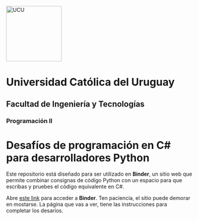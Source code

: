 <img alt="UCU" src="https://www.ucu.edu.uy/plantillas/images/logo_ucu.svg"
width="150"/>

# Universidad Católica del Uruguay

## Facultad de Ingeniería y Tecnologías

### Programación II

# Desafíos de programación en C# para desarrolladores Python

Este repositorio está diseñado para ser utilizado en **Binder**, un sitio web
que permite combinar consignas de código Python con un espacio para que escribas
y pruebes el código equivalente en C#.

Abre [este
link](https://mybinder.org/v2/gh/ucudal/PII_Desafio_Objetos_Clases_1/main?urlpath=%2Fdoc%2Ftree%2Findex.ipybn)
para acceder a **Binder**. Ten paciencia, el sitio puede demorar en mostarse. La
página que vas a ver, tiene las instrucciones para completar los desaríos.
